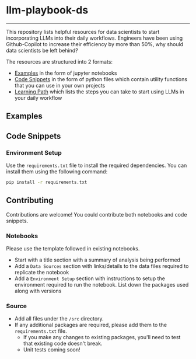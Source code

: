 # llm-playbook-ds
---------

This repository lists helpful resources for data scientists to start incorporating LLMs into their daily workflows. Engineers have been using
Github-Copilot to increase their efficiency by more than 50%, why should data scientists be left behind?

The resources are structured into 2 formats:
- [Examples](/examples) in the form of jupyter notebooks
- [Code Snippets](/src) in the form of python files which contain utility functions that you can use in your own projects
- [Learning Path](/LEARNING-PATH.md) which lists the steps you can take to start using LLMs in your daily workflow

## Examples


## Code Snippets



### Environment Setup
Use the `requirements.txt` file to install the required dependencies. You can install them using the following command:

```bash
pip install -r requirements.txt
```

## Contributing

Contributions are welcome! You could contribute both notebooks and code snippets.

### Notebooks

Please use the template followed in existing notebooks.
- Start with a title section with a summary of analysis being performed
- Add a `Data Sources` section with links/details to the data files required to replicate the notebook
- Add a `Environment Setup` section with instructions to setup the environment required to run the notebook. List down the packages used along with
versions

### Source

- Add all files under the `/src` directory.
- If any additional packages are required, please add them to the `requirements.txt` file.
    - If you make any changes to existing packages, you'll need to test that existing code doesn't break.
    - Unit tests coming soon!
